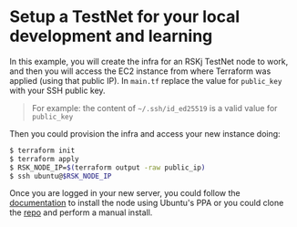# Setup a TestNet for your local development and learning
In this example, you will create the infra for an RSKj TestNet node to work, and then you will access the EC2 instance from where Terraform was applied (using that public IP).
In `main.tf` replace the value for `public_key` with your SSH public key. 

> For example: the content of `~/.ssh/id_ed25519` is a valid value for `public_key`

Then you could provision the infra and access your new instance doing:
```bash
$ terraform init
$ terraform apply
$ RSK_NODE_IP=$(terraform output -raw public_ip)
$ ssh ubuntu@$RSK_NODE_IP
```
Once you are logged in your new server, you could follow the [documentation](https://developers.rsk.co/rsk/node/install/ubuntu/) to install the node using Ubuntu's PPA or you could clone the [repo](https://github.com/rsksmart/rskj) and perform a manual install.

